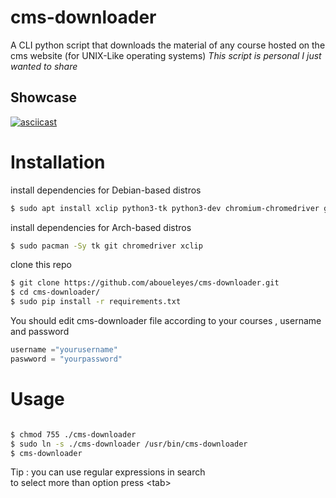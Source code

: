 # cms-downloader
A CLI python script that downloads the material of any course hosted on the  cms website (for UNIX-Like operating systems)
*This script is personal I just wanted to share*
## Showcase

[![asciicast](https://asciinema.org/a/K1QAHRyrFyj2Hzulc0y8KXrYa.svg)](https://asciinema.org/a/K1QAHRyrFyj2Hzulc0y8KXrYa)


# Installation
install dependencies for Debian-based distros
```bash
$ sudo apt install xclip python3-tk python3-dev chromium-chromedriver git
```
install dependencies for Arch-based distros
```bash
$ sudo pacman -Sy tk git chromedriver xclip 
```
clone this repo 
```bash
$ git clone https://github.com/aboueleyes/cms-downloader.git
$ cd cms-downloader/
$ sudo pip install -r requirements.txt

```
You should edit cms-downloader file  according to your courses , username and password
```python
username ="yourusername"
paswword = "yourpassword"
```

# Usage
```bash

$ chmod 755 ./cms-downloader
$ sudo ln -s ./cms-downloader /usr/bin/cms-downloader 
$ cms-downloader
```
Tip : you can use regular expressions in search </br>
to select more than option press \<tab\>
